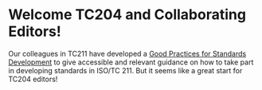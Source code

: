 <!-- editors-landing-page.md -->

# Welcome TC204 and Collaborating Editors!

Our colleagues in TC211 have developed a [Good Practices for Standards Development](https://committee.iso.org/sites/tc211/home/resolutions/isotc-211-good-practices.html) to give accessible and relevant guidance on how to take part in developing standards in ISO/TC 211. But it seems like a great start for TC204 editors! 
